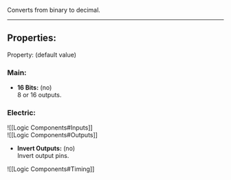 Converts from binary to decimal.

---

## Properties:
Property: (default value)

### Main:
- **16 Bits:** (no)<br>
   8 or 16 outputs.<br>

### Electric:
![[Logic Components#Inputs]]<br>
![[Logic Components#Outputs]]<br>
- **Invert Outputs:** (no)<br>
   Invert output pins.<br>

![[Logic Components#Timing]]<br>
